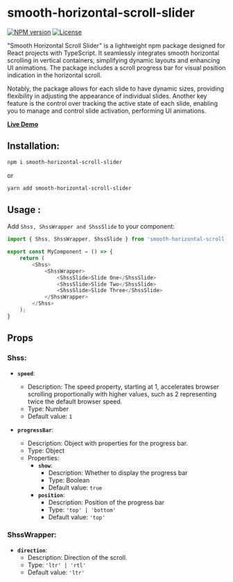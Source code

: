 # smooth-horizontal-scroll-slider

[![NPM version][npm-image]][npm-url]
[![License][github-license]][github-license-url]

"Smooth Horizontal Scroll Slider" is a lightweight npm package designed for React projects with TypeScript. It seamlessly integrates smooth horizontal scrolling in vertical containers, simplifying dynamic layouts and enhancing UI animations. The package includes a scroll progress bar for visual position indication in the horizontal scroll.

Notably, the package allows for each slide to have dynamic sizes, providing flexibility in adjusting the appearance of individual slides. Another key feature is the control over tracking the active state of each slide, enabling you to manage and control slide activation, performing UI animations.

[**Live Demo**](https://smooth-horizontal-scroll-slider.vercel.app/)

## Installation:

```bash
npm i smooth-horizontal-scroll-slider
```

or

```bash
yarn add smooth-horizontal-scroll-slider
```

## Usage :

Add `Shss, ShssWrapper and ShssSlide` to your component:

```js
import { Shss, ShssWrapper, ShssSlide } from 'smooth-horizontal-scroll-slider'

export const MyComponent = () => {
    return (
        <Shss>
            <ShssWrapper>
                <ShssSlide>Slide One</ShssSlide>
                <ShssSlide>Slide Two</ShssSlide>
                <ShssSlide>Slide Three</ShssSlide>
            </ShssWrapper>
        </Shss>
    );
}
```

## Props

### Shss:

- **`speed`**: 
  - Description: The speed property, starting at 1, accelerates browser scrolling proportionally with higher values, such as 2 representing twice the default browser speed.
  - Type: Number
  - Default value: `1`

- **`progressBar`**: 
  - Description: Object with properties for the progress bar.
  - Type: Object
  - Properties:
    - **`show`**:
      - Description: Whether to display the progress bar
      - Type: Boolean
      - Default value: `true`
    - **`position`**:
      - Description: Position of the progress bar
      - Type: `'top' | 'bottom'`
      - Default value: `'top'`

### ShssWrapper:

- **`direction`**: 
  - Description: Direction of the scroll.
  - Type: `'ltr' | 'rtl'`
  - Default value: `'ltr'`



[npm-url]: https://www.npmjs.com/package/smooth-horizontal-scroll-slider
[npm-image]: https://img.shields.io/npm/v/smooth-horizontal-scroll-slider
[github-license]: https://img.shields.io/github/license/davidsavaneli/smooth-horizontal-scroll-slider
[github-license-url]: https://github.com/davidsavaneli/smooth-horizontal-scroll-slider/blob/master/LICENSE
